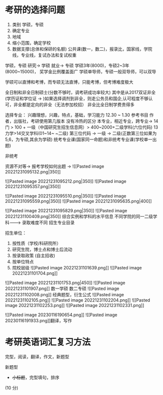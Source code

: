 # 考研的选择问题
1. 类别   学硕，专硕
2. 确定专业
3. 地域
4. 缩小范围，确定学校
5. 数据支撑(总体和保研的名额)  公共课(数一，数二)，报录比，国家线，学院线，专业线，复试办法和复试权重

学硕，专硕
研究-> 学硕
就业-> 专硕
学硕3年(8000)，专硕2~3年(8000~15000)， 
奖学金比例覆盖面广
学硕单导师，专硕一般双导师，可以双导

学硕可以直博和考博，而专硕无法直博，只能考博，但考博难度极大

全日制和非全日制硕士(分数不够时，调考研成功率较大)
其中是从2017双证非全(学历证和学位证 -> )如果选择调剂到非全，则走公务员和国企,认可程度不够认可，非全都是定向的非全（无法参加校招）
非全比全日制学费贵得多

选择专业： 
兴趣理想，兴趣，特点，基础，学习能力
12.30 ~ 1.30  参考书目  作者，出版社，考研使用第几版本
没有冷热的区分
本专业，相近专业，跨专业->
14门 > 100 + 一级（中国研究生招生信息网）> 400~2000+二级学科(六位代码)
13力学>14交叉学科(01~14~ ~二级)
第三位代码 -> 一级 -> 二级(正数第三位如果为5,6，为专硕,其余为学硕)
统考专业课(国家同一命题)和非统考专业课(学校单一出题)

非统考

资源不对等-> 报考学校如何出题 -> 
![[Pasted image 20221231095132.png|350]]

![[Pasted image 20221231095212.png|350]]
![[Pasted image 20221231095357.png|350]]

![[Pasted image 20221231095510.png|350]]
![[Pasted image 20221231095559.png|350]]
![[Pasted image 20221231095635.png|400]]

![[Pasted image 20221231095829.png|350]]
![[Pasted image 20221231100409.png|350]]
综合实例和学科的水平信息
不同学院的同一二级学科---> 录取难度不同
招生专业目录

招生单位：
1. 按性质（学校/科研院所）
2. 研究生院，博士点和博士后流动
3. 按录取政策 (自主招收)
4. 按单位特点
5. 院校层级
![[Pasted image 20221231101639.png]]
![[Pasted image 20221231101704.png]]

![[Pasted image 20221231101753.png|450]]
![[Pasted image 20221231101907.png]]
数一学硕
数二专硕
![[Pasted image 20221231102008.png]]
经典题型，衍生公式
![[Pasted image 20221231102105.png]]
![[Pasted image 20221231102204.png]]
![[Pasted image 20221231102253.png]]
![[Pasted image 20221231102331.png]]


![[Pasted image 20230116190654.png]]
![[Pasted image 20230116191933.png]]翻译，写作

# 考研英语词汇复习方法
完型，阅读，翻译，作文，新题型

新题型
- ~~小标题~~，完型填句，排序

(10 分)
